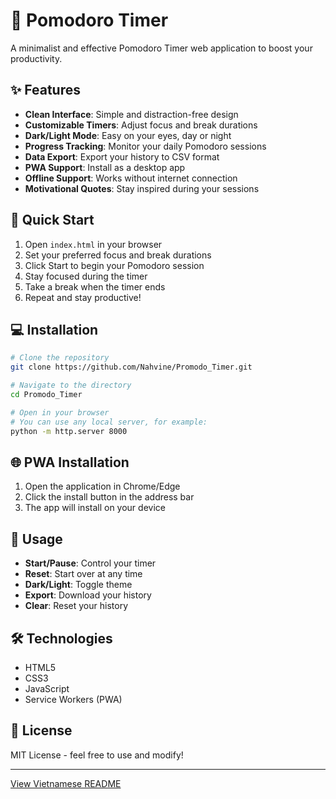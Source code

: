 # 🍅 Pomodoro Timer

A minimalist and effective Pomodoro Timer web application to boost your productivity.

## ✨ Features

- **Clean Interface**: Simple and distraction-free design
- **Customizable Timers**: Adjust focus and break durations
- **Dark/Light Mode**: Easy on your eyes, day or night
- **Progress Tracking**: Monitor your daily Pomodoro sessions
- **Data Export**: Export your history to CSV format
- **PWA Support**: Install as a desktop app
- **Offline Support**: Works without internet connection
- **Motivational Quotes**: Stay inspired during your sessions

## 🚀 Quick Start

1. Open `index.html` in your browser
2. Set your preferred focus and break durations
3. Click Start to begin your Pomodoro session
4. Stay focused during the timer
5. Take a break when the timer ends
6. Repeat and stay productive!

## 💻 Installation

```bash
# Clone the repository
git clone https://github.com/Nahvine/Promodo_Timer.git

# Navigate to the directory
cd Promodo_Timer

# Open in your browser
# You can use any local server, for example:
python -m http.server 8000
```

## 🌐 PWA Installation

1. Open the application in Chrome/Edge
2. Click the install button in the address bar
3. The app will install on your device

## 📱 Usage

- **Start/Pause**: Control your timer
- **Reset**: Start over at any time
- **Dark/Light**: Toggle theme
- **Export**: Download your history
- **Clear**: Reset your history

## 🛠 Technologies

- HTML5
- CSS3
- JavaScript
- Service Workers (PWA)

## 📄 License

MIT License - feel free to use and modify!

---
[View Vietnamese README](README_VIETNAMESE.md) 